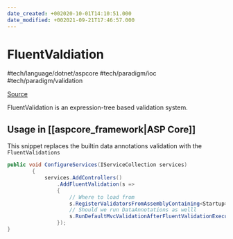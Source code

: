 ```yaml
---
date_created: +002020-10-01T14:10:51.000
date_modified: +002021-09-21T17:46:57.000
---
```


# FluentValdiation

 #tech/language/dotnet/aspcore #tech/paradigm/ioc #tech/paradigm/validation

[Source](https://github.com/FluentValidation/FluentValidation)

FluentValidation is an expression-tree based validation system.

## Usage in [[aspcore_framework|ASP Core]]

This snippet replaces the builtin data annotations validation with the `FluentValidations`

```csharp
public void ConfigureServices(IServiceCollection services)
        {
            services.AddControllers()
				.AddFluentValidation(s => 
                { 
					// Where to load from
                    s.RegisterValidatorsFromAssemblyContaining<Startup>(); 
					// Should we run DataAnnotations as welll
                    s.RunDefaultMvcValidationAfterFluentValidationExecutes = false; 
                });
}
```
